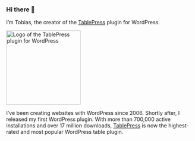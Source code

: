 ### Hi there 👋

I’m Tobias, the creator of the [TablePress](https://tablepress.org/) plugin for WordPress.

<a href="https://tablepress.org/"><img src="https://tablepress.org/tablepress.svg" alt="Logo of the TablePress plugin for WordPress" width="200"></a>

I’ve been creating websites with WordPress since 2006. Shortly after, I released my first WordPress plugin. With more than 700,000 active installations and over 17 million downloads, [TablePress](https://tablepress.org/) is now the highest-rated and most popular WordPress table plugin.
